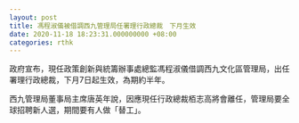 ```yaml
---
layout: post
title: 馮程淑儀被借調西九管理局任署理行政總裁　下月生效
date: 2020-11-18 18:23:31.000000000 +08:00
categories: rthk
---
```


政府宣布，現任政策創新與統籌辦事處總監馮程淑儀借調西九文化區管理局，出任署理行政總裁，下月7日起生效，為期約半年。

西九管理局董事局主席唐英年說，因應現任行政總裁栢志高將會離任，管理局要全球招聘新人選，期間要有人做「替工」。
